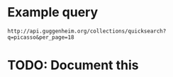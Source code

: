 # Example query
```http://api.guggenheim.org/collections/quicksearch?q=picasso&per_page=18```

# TODO: Document this
